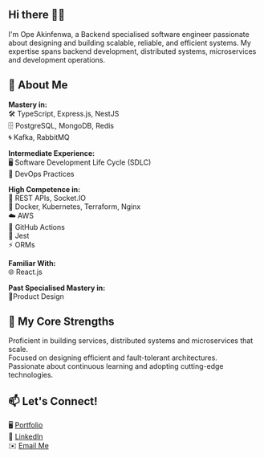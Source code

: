 ## Hi there 👋🏾

I'm Ope Akinfenwa, a Backend specialised software engineer passionate about designing and building scalable, reliable, and efficient systems. My expertise spans backend development, distributed systems, microservices and development operations.

## 🚀 About Me
**Mastery in:** <br>
🛠️ TypeScript, Express.js, NestJS <br>
🗄️ PostgreSQL, MongoDB, Redis <br>
🌀 Kafka, RabbitMQ

**Intermediate Experience:** <br>
🖥️ Software Development Life Cycle (SDLC) <br>
🔄 DevOps Practices

**High Competence in:** <br>
🔗 REST APIs, Socket.IO <br>
🧩 Docker, Kubernetes, Terraform, Nginx <br>
☁️ AWS <br>
🔧 GitHub Actions <br>
🧪 Jest <br>
⚡ ORMs 

**Familiar With:** <br>
🌐 React.js

**Past Specialised Mastery in:** <br>
🎨Product Design

## 🌟 My Core Strengths
Proficient in building services, distributed systems and microservices that scale. <br>
Focused on designing efficient and fault-tolerant architectures. <br>
Passionate about continuous learning and adopting cutting-edge technologies. <br>

## 📫 Let's Connect!
🖥️ [Portfolio](https://bami.vercel.app) <br>
💼 [LinkedIn](https://linkedin.com/in/bamiakins)  <br>
✉️ [Email Me](mailto:bamiakinfenwa@gmail.com)  

<!--
**Bamiakins/bamiakins** is a ✨ _special_ ✨ repository because its `README.md` (this file) appears on your GitHub profile.

Here are some ideas to get you started:

- 🔭 I’m currently working on ...
- 🌱 I’m currently learning ...
- 👯 I’m looking to collaborate on ...
- 🤔 I’m looking for help with ...
- 💬 Ask me about ...
- 📫 How to reach me: ...
- 😄 Pronouns: ...
- ⚡ Fun fact: ...
-->
